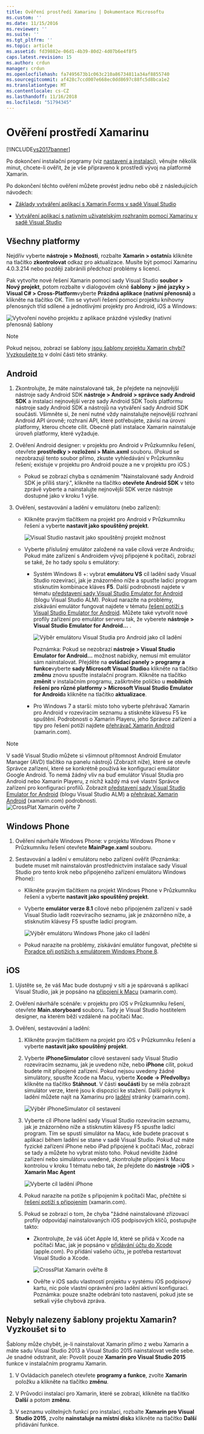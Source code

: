 ```yaml
---
title: Ověření prostředí Xamarinu | Dokumentace Microsoftu
ms.custom: ''
ms.date: 11/15/2016
ms.reviewer: ''
ms.suite: ''
ms.tgt_pltfrm: ''
ms.topic: article
ms.assetid: fd39882e-06d1-4b39-80d2-4d07b6e4f8f5
caps.latest.revision: 15
ms.author: crdun
manager: crdun
ms.openlocfilehash: fa7495673b1c063c210a86734811a34af8855740
ms.sourcegitcommit: af428c7ccd007e668ec0dd8697c88fc5d8bca1e2
ms.translationtype: MT
ms.contentlocale: cs-CZ
ms.lasthandoff: 11/16/2018
ms.locfileid: "51794345"
---
```

# <a name="verify-your-xamarin-environment"></a>Ověření prostředí Xamarinu
[!INCLUDE[vs2017banner](../includes/vs2017banner.md)]

  
Po dokončení instalační programy (viz [nastavení a instalaci](../cross-platform/setup-and-install.md)), věnujte několik minut, chcete-li ověřit, že je vše připraveno k prostředí vývoj na platformě Xamarin.  
  
 Po dokončení těchto ověření můžete provést jednu nebo obě z následujících návodech:  
  
-   [Základy vytváření aplikací s Xamarin.Forms v sadě Visual Studio](../cross-platform/learn-app-building-basics-with-xamarin-forms-in-visual-studio.md)  
  
-   [Vytváření aplikací s nativním uživatelským rozhraním pomocí Xamarinu v sadě Visual Studio](../cross-platform/build-apps-with-native-ui-using-xamarin-in-visual-studio.md)  
  
## <a name="all-platforms"></a>Všechny platformy  
 Nejdřív vyberte **nástroje > Možnosti**, rozbalte **Xamarin > ostatní**a klikněte na tlačítko **zkontrolovat** odkaz pro aktualizace. Musíte být pomocí Xamarinu 4.0.3.214 nebo později zabránili předchozí problémy s licencí.  
  
 Pak vytvořte nové řešení Xamarin pomocí sady Visual Studio **soubor > Nový projekt**, potom rozbalte v dialogovém okně **šablony > jiné jazyky > Visual C# > Cross-Platform**vyberte  **Prázdná aplikace (nativní přenosná)** a klikněte na tlačítko OK. Tím se vytvoří řešení pomocí projektu knihovny přenosných tříd sdílené a jednotlivými projekty pro Android, iOS a Windows:  
  
 ![Vytvoření nového projektu z aplikace prázdné výsledky &#40;nativní přenosná&#41; šablony](../cross-platform/media/crossplat-xamarin-verify-1.png "CrossPlat Xamarin ověřte 1")  
  
> [!NOTE]
>  Pokud nejsou, zobrazí se šablony [jsou šablony projektu Xamarin chybí? Vyzkoušejte to](#missing) v dolní části této stránky.  
  
## <a name="android"></a>Android  
  
1. Zkontrolujte, že máte nainstalované tak, že přejdete na nejnovější nástroje sady Android SDK **nástroje > Android > správce sady Android SDK** a instalaci nejnovější verze sady Android SDK Tools platformu nástroje sady Android SDK a nástrojů na vytváření sady Android SDK součásti. Všimněte si, že není nutné vždy nainstalujte nejnovější rozhraní Android API úrovně; rozhraní API, které potřebujete, závisí na úrovni platformy, kterou chcete cílit. Obecně platí instalace Xamarin nainstaluje úroveň platformy, které vyžaduje.  

2.  Ověření Android designer: v projektu pro Android v Průzkumníku řešení, otevřete **prostředky > rozložení > Main.axml** souboru. (Pokud se nezobrazují tento soubor přímo, zkuste vyhledávání v Průzkumníku řešení; existuje v projektu pro Android pouze a ne v projektu pro iOS.)  
  
    - Pokud se zobrazí chyba s oznámením "Nainstalované sady Android SDK je příliš starý.", klikněte na tlačítko **otevřete Android SDK** v této zprávě vyberte a nainstalujte nejnovější SDK verze nástroje dostupné jako v kroku 1 výše. 
  
3.  Ověření, sestavování a ladění v emulátoru (nebo zařízení):  
  
    -   Klikněte pravým tlačítkem na projekt pro Android v Průzkumníku řešení a vyberte **nastavit jako spouštěný projekt**.  
  
         ![Visual Studio nastavit jako spouštěný projekt možnost](../cross-platform/media/crossplat-xamarin-verify-2.png "CrossPlat Xamarin ověřte 2")  
  
    -   Vyberte příslušný emulátor založené na vaše cílová verze Androidu; Pokud máte zařízení s Androidem vývoj připojené k počítači, zobrazí se také, že ho tady spolu s emulátory:  
  
        -   Systém Windows 8 +: vybrat **emulátoru VS** cíl ladění sady Visual Studio rozevírací, jak je znázorněno níže a spusťte ladicí program stisknutím kombinace kláves **F5**. Další podrobnosti najdete v tématu [představení sady Visual Studio Emulator for Android](http://blogs.msdn.com/b/visualstudioalm/archive/2014/11/12/introducing-visual-studio-s-emulator-for-android.aspx) (blogu Visual Studio ALM). Pokud narazíte na problémy, získávání emulátor fungovat najdete v tématu [řešení potíží s Visual Studio Emulator for Android](../cross-platform/troubleshooting-the-visual-studio-emulator-for-android.md). Můžete také vytvořit nové profily zařízení pro emulátor serveru tak, že vyberete **nástroje > Visual Studio Emulator for Android...** .  
  
             ![Výběr emulátoru Visual Studia pro Android jako cíl ladění](../cross-platform/media/crossplat-xamarin-verify-3.png "CrossPlat Xamarin ověřte 3")  
  
             Poznámka: Pokud se nezobrazí **nástroje > Visual Studio Emulator for Android...**  možnost nabídky, nemusí mít emulátor sám nainstalovat. Přejděte na **ovládací panely > programy a funkce**vyberte **sady Microsoft Visual Studio**a klikněte na tlačítko **změnu** znovu spusťte instalační program. Klikněte na tlačítko **změnit** v instalačním programu, zaškrtněte políčko u **mobilních řešení pro různé platformy > Microsoft Visual Studio Emulator for Android**a klikněte na tlačítko **aktualizace**.  
  
        -   Pro Windows 7 a starší: místo toho vyberte přehrávač Xamarin pro Android v rozevíracím seznamu a stiskněte klávesu F5 ke spuštění. Podrobnosti o Xamarin Playeru, jeho Správce zařízení a tipy pro řešení potíží najdete [přehrávač Xamarin Android](http://developer.xamarin.com/guides/android/getting_started/installation/android-player/) (xamarin.com).  
  
> [!NOTE]
>  V sadě Visual Studio můžete si všimnout přítomnost Android Emulator Manager (AVD) tlačítko na panelu nástrojů (Zobrazit níže), které se otevře Správce zařízení, které se konkrétně používá ke konfiguraci emulátor Google Android.  To nemá žádný vliv na buď emulátor Visual Studia pro Android nebo Xamarin Playeru, z nichž každý má své vlastní Správce zařízení pro konfiguraci profilů.  Zobrazit [představení sady Visual Studio Emulator for Android](http://blogs.msdn.com/b/visualstudioalm/archive/2014/11/12/introducing-visual-studio-s-emulator-for-android.aspx) (blogu Visual Studio ALM) a [přehrávač Xamarin Android](http://developer.xamarin.com/guides/android/getting_started/installation/android-player/) (xamarin.com) podrobnosti.  
> ![CrossPlat Xamarin ověřte 7](../cross-platform/media/crossplat-xamarin-verify-7.png "CrossPlat Xamarin ověřte 7")  
  
## <a name="windows-phone"></a>Windows Phone  
  
1.  Ověření návrháře Windows Phone: v projektu Windows Phone v Průzkumníku řešení otevřete **MainPage.xaml** souboru.  
  
2.  Sestavování a ladění v emulátoru nebo zařízení ověřit (Poznámka: budete muset mít nainstalován prostřednictvím instalace sady Visual Studio pro tento krok nebo připojeného zařízení emulátoru Windows Phone):  
  
    -   Klikněte pravým tlačítkem na projekt Windows Phone v Průzkumníku řešení a vyberte **nastavit jako spouštěný projekt**.  
  
    -   Vyberte **emulátor verze 8.1** cílové nebo připojeném zařízení v sadě Visual Studio ladit rozevíracího seznamu, jak je znázorněno níže, a stisknutím klávesy F5 spusťte ladicí program.  
  
         ![Výběr emulátoru Windows Phone jako cíl ladění](../cross-platform/media/crossplat-xamarin-verify-4.png "CrossPlat Xamarin ověřte 4")  
  
    -   Pokud narazíte na problémy, získávání emulátor fungovat, přečtěte si [Poradce při potížích s emulátorem Windows Phone 8](https://msdn.microsoft.com/library/windows/apps/jj681694.aspx).  
  
## <a name="ios"></a>iOS  
  
1.  Ujistěte se, že váš Mac bude dostupný v síti a je spárovaná s aplikací Visual Studio, jak je popsáno na [připojení k Macu](http://developer.xamarin.com/guides/ios/getting_started/installation/windows/xamarin-mac-agent/) (xamarin.com).  
  
2.  Ověření návrháře scénáře: v projektu pro iOS v Průzkumníku řešení, otevřete **Main.storyboard** souboru. Tady je Visual Studio hostitelem designer, na kterém běží vzdáleně na počítači Mac.  
  
3.  Ověření, sestavování a ladění:  
  
    1.  Klikněte pravým tlačítkem na projekt pro iOS v Průzkumníku řešení a vyberte **nastavit jako spouštěný projekt**.  
  
    2.  Vyberte **iPhoneSimulator** cílové sestavení sady Visual Studio rozevíracím seznamu, jak je uvedeno níže, nebo **iPhone** cílit, pokud budete mít připojené zařízení. Pokud nejsou uvedeny žádné simulátory, spusťte Xcode na Macu, vyberte **Xcode -> Předvolby**a klikněte na tlačítko **Stáhnout**. V části **součásti** by se měla zobrazit simulátor verze, které jsou k dispozici ke stažení. Další pokyny k ladění můžete najít na Xamarinu pro [ladění](https://developer.xamarin.com/guides/ios/deployment,_testing,_and_metrics/debugging_in_xamarin_ios/#Debugging_on_the_Simulator) stránky (xamarin.com).  
  
         ![Výběr iPhoneSimulator cíl sestavení](../cross-platform/media/crossplat-xamarin-verify-5.png "CrossPlat Xamarin ověřte 5")  
  
    3.  Vyberte cíl iPhone ladění sady Visual Studio rozevíracím seznamu, jak je znázorněno níže a stisknutím klávesy F5 spusťte ladicí program. Tím se spustí simulátor na Macu, kde budete pracovat s aplikací během ladění se stane v sadě Visual Studio. Pokud už máte fyzické zařízení iPhone nebo iPad připojené k počítači Mac, zobrazí se tady a můžete ho vybrat místo toho. Pokud nevidíte žádné zařízení nebo simulátoru uvedené, zkontrolujte připojení k Macu kontrolou v kroku 1 tématu nebo tak, že přejdete do **nástroje** >**iOS**  > **Xamarin Mac Agent**  
  
         ![Vyberte cíl ladění iPhone](../cross-platform/media/crossplat-xamarin-verify-6.png "6 ověřte CrossPlat Xamarin")  
  
    4.  Pokud narazíte na potíže s připojením k počítači Mac, přečtěte si [řešení potíží s připojením](http://developer.xamarin.com/guides/ios/getting_started/installation/windows/xamarin-mac-agent/xma-troubleshooting/) (xamarin.com).  
  
    5.  Pokud se zobrazí o tom, že chyba "žádné nainstalované zřizovací profily odpovídají nainstalovaných iOS podpisových klíčů, postupujte takto:  
  
        -   Zkontrolujte, že váš účet Apple Id, které se přidá v Xcode na počítači Mac, jak je popsáno v [přidávání účtu do Xcode](https://developer.apple.com/library/content/documentation/IDEs/Conceptual/AppStoreDistributionTutorial/AddingYourAccounttoXcode/AddingYourAccounttoXcode.html#//apple_ref/doc/uid/TP40013839-CH40-SW1) (apple.com).  Po přidání vašeho účtu, je potřeba restartovat Visual Studio a Xcode.  
  
             ![CrossPlat Xamarin ověřte 8](../cross-platform/media/crossplat-xamarin-verify-8.png "CrossPlat Xamarin ověřte 8")  
  
        -   Ověřte v iOS sadu vlastností projektu v systému iOS podpisový kartu, nic pole vlastní oprávnění pro ladění aktivní konfiguraci.  Poznámka: pouze snažte odebrání toto nastavení, pokud jste se setkali výše chybová zpráva.  
  
##  <a name="missing"></a> Nebyly nalezeny šablony projektu Xamarin? Vyzkoušet si to  
 Šablony může chybět, je-li nainstalovat Xamarin přímo z webu Xamarin a máte sadu Visual Studio 2013 a Visual Studio 2015 nainstalovat vedle sebe. Je snadné odstranit, ale: Povolit pouze **Xamarin pro Visual Studio 2015** funkce v instalačním programu Xamarin.  
  
1.  V Ovládacích panelech otevřete **programy a funkce**, zvolte **Xamarin** položku a klikněte na tlačítko **změnu**.  
  
2.  V Průvodci instalací pro Xamarin, které se zobrazí, klikněte na tlačítko **Další** a potom **změnu**.  
  
3.  V seznamu volitelných funkcí pro instalaci, rozbalte **Xamarin pro Visual Studio 2015**, zvolte **nainstaluje na místní disk**a klikněte na tlačítko **Další** přidávání funkce.


